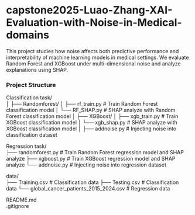 # capstone2025-Luao-Zhang-XAI-Evaluation-with-Noise-in-Medical-domains
This project studies how noise affects both predictive performance and interpretability of machine learning models in medical settings. We evaluate Random Forest and XGBoost under multi-dimensional noise and analyze explanations using SHAP.

### Project Structure
Classification task/                
│
├── Randomforest/
│   ├── rf_train.py         # Train Random Forest classification model
│   └── RF_SHAP.py          # SHAP analyze with Random Forest classification model
│
├── XGBoost/
│   ├── xgb_train.py       # Train XGBoost  classification model 
│   └── xgb_shap.py        # SHAP analyze with XGBoost classification model
│
├── addnoise.py            # Injecting noise into classification dataset

Regression task/                  
├── randomforest.py        # Train Random Forest regression model and SHAP analyze
├── xgboost.py             # Train XGBoost regression model and SHAP analyze
└── addnoise.py            # Injecting noise into regression dataset

data/                             
├── Training.csv          # Classification data 
├── Testing.csv           # Classification data
└── global_cancer_patients_2015_2024.csv  # Regression data

README.md                             
.gitignore                            


